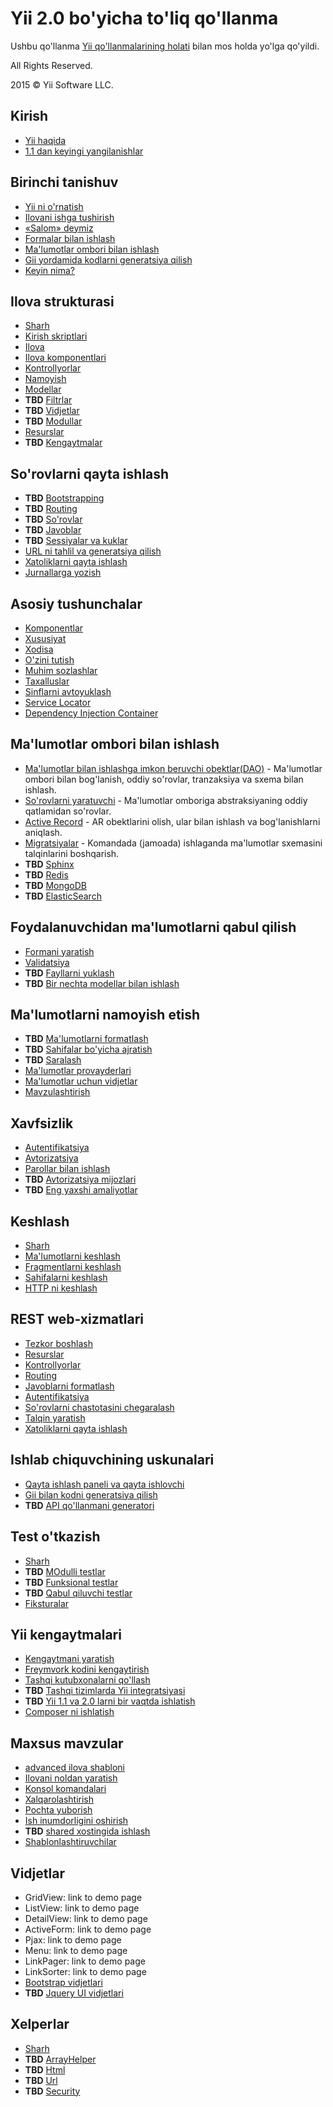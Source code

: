 Yii 2.0 bo'yicha to'liq qo'llanma
=================================

Ushbu qo'llanma [Yii qo'llanmalarining holati](http://www.yiiframework.com/doc/terms/) bilan mos holda yo'lga qo'yildi.

All Rights Reserved.

2015 © Yii Software LLC.

Kirish
------

* [Yii haqida](intro-yii.md)
* [1.1 dan keyingi yangilanishlar](intro-upgrade-from-v1.md)


Birinchi tanishuv
-----------------

* [Yii ni o'rnatish](start-installation.md)
* [Ilovani ishga tushirish](start-workflow.md)
* [«Salom» deymiz](start-hello.md)
* [Formalar bilan ishlash](start-forms.md)
* [Ma'lumotlar ombori bilan ishlash](start-databases.md)
* [Gii yordamida kodlarni generatsiya qilish](start-gii.md)
* [Keyin nima?](start-looking-ahead.md)


Ilova strukturasi
-----------------

* [Sharh](structure-overview.md)
* [Kirish skriptlari](structure-entry-scripts.md)
* [Ilova](structure-applications.md)
* [Ilova komponentlari](structure-application-components.md)
* [Kontrollyorlar](structure-controllers.md)
* [Namoyish](structure-views.md)
* [Modellar](structure-models.md)
* **TBD** [Filtrlar](structure-filters.md)
* **TBD** [Vidjetlar](structure-widgets.md)
* **TBD** [Modullar](structure-modules.md)
* [Resurslar](structure-assets.md)
* **TBD** [Kengaytmalar](structure-extensions.md)


So'rovlarni qayta ishlash
-------------------------

* **TBD** [Bootstrapping](runtime-bootstrapping.md)
* **TBD** [Routing](runtime-routing.md)
* **TBD** [So'rovlar](runtime-requests.md)
* **TBD** [Javoblar](runtime-responses.md)
* **TBD** [Sessiyalar va kuklar](runtime-sessions-cookies.md)
* [URL ni tahlil va generatsiya qilish](runtime-url-handling.md)
* [Xatoliklarni qayta ishlash](runtime-handling-errors.md)
* [Jurnallarga yozish](runtime-logging.md)


Asosiy tushunchalar
-------------------

* [Komponentlar](concept-components.md)
* [Xususiyat](concept-properties.md)
* [Xodisa](concept-events.md)
* [O'zini tutish](concept-behaviors.md)
* [Muhim sozlashlar](concept-configurations.md)
* [Taxalluslar](concept-aliases.md)
* [Sinflarni avtoyuklash](concept-autoloading.md)
* [Service Locator](concept-service-locator.md)
* [Dependency Injection Container](concept-di-container.md)


Ma'lumotlar ombori bilan ishlash
--------------------------------

* [Ma'lumotlar bilan ishlashga imkon beruvchi obektlar(DAO)](db-dao.md) - Ma'lumotlar ombori bilan bog'lanish, oddiy so'rovlar, tranzaksiya va sxema bilan ishlash.
* [So'rovlarni yaratuvchi](db-query-builder.md) - Ma'lumotlar omboriga abstraksiyaning oddiy qatlamidan so'rovlar.
* [Active Record](db-active-record.md) - AR obektlarini  olish, ular bilan ishlash va bog'lanishlarni aniqlash.
* [Migratsiyalar](db-migrations.md) - Komandada (jamoada) ishlaganda ma'lumotlar sxemasini talqinlarini boshqarish.
* **TBD** [Sphinx](db-sphinx.md)
* **TBD** [Redis](db-redis.md)
* **TBD** [MongoDB](db-mongodb.md)
* **TBD** [ElasticSearch](db-elastic-search.md)


Foydalanuvchidan ma'lumotlarni qabul qilish
-------------------------------------------

* [Formani yaratish](input-forms.md)
* [Validatsiya](input-validation.md)
* **TBD** [Fayllarni yuklash](input-file-uploading.md)
* **TBD** [Bir nechta modellar bilan ishlash](input-multiple-models.md)


Ma'lumotlarni namoyish etish
----------------------------

* **TBD** [Ma'lumotlarni formatlash](output-formatting.md)
* **TBD** [Sahifalar bo'yicha ajratish](output-pagination.md)
* **TBD** [Saralash](output-sorting.md)
* [Ma'lumotlar provayderlari](output-data-providers.md)
* [Ma'lumotlar uchun vidjetlar](output-data-widgets.md)
* [Mavzulashtirish](output-theming.md)


Xavfsizlik
----------

* [Autentifikatsiya](security-authentication.md)
* [Avtorizatsiya](security-authorization.md)
* [Parollar bilan ishlash](security-passwords.md)
* **TBD** [Avtorizatsiya mijozlari](security-auth-clients.md)
* **TBD** [Eng yaxshi amaliyotlar](security-best-practices.md)


Keshlash
--------

* [Sharh](caching-overview.md)
* [Ma'lumotlarni keshlash](caching-data.md)
* [Fragmentlarni keshlash](caching-fragment.md)
* [Sahifalarni keshlash](caching-page.md)
* [HTTP ni keshlash](caching-http.md)


REST web-xizmatlari
-------------------

* [Tezkor boshlash](rest-quick-start.md)
* [Resurslar](rest-resources.md)
* [Kontrollyorlar](rest-controllers.md)
* [Routing](rest-routing.md)
* [Javoblarni formatlash](rest-response-formatting.md)
* [Autentifikatsiya](rest-authentication.md)
* [So'rovlarni chastotasini chegaralash](rest-rate-limiting.md)
* [Talqin yaratish](rest-versioning.md)
* [Xatoliklarni qayta ishlash](rest-error-handling.md)


Ishlab chiquvchining uskunalari
---------------------------

* [Qayta ishlash paneli va qayta ishlovchi](tool-debugger.md)
* [Gii bilan kodni generatsiya qilish](tool-gii.md)
* **TBD** [API qo'llanmani generatori](tool-api-doc.md)


Test o'tkazish
--------------

* [Sharh](test-overview.md)
* **TBD** [MOdulli testlar](test-unit.md)
* **TBD** [Funksional testlar](test-functional.md)
* **TBD** [Qabul qiluvchi testlar](test-acceptance.md)
* [Fiksturalar](test-fixtures.md)


Yii kengaytmalari
-----------------

* [Kengaytmani yaratish](extend-creating-extensions.md)
* [Freymvork kodini kengaytirish](extend-customizing-core.md)
* [Tashqi kutubxonalarni qo'llash](extend-using-libs.md)
* **TBD** [Tashqi tizimlarda Yii integratsiyasi](extend-embedding-in-others.md)
* **TBD** [Yii 1.1 va 2.0 larni bir vaqtda ishlatish](extend-using-v1-v2.md)
* [Composer ni ishlatish](extend-using-composer.md)


Maxsus mavzular
---------------

* [advanced ilova shabloni](tutorial-advanced-app.md)
* [Ilovani noldan yaratish](tutorial-start-from-scratch.md)
* [Konsol komandalari](tutorial-console.md)
* [Xalqarolashtirish](tutorial-i18n.md)
* [Pochta yuborish](tutorial-mailing.md)
* [Ish inumdorligini oshirish](tutorial-performance-tuning.md)
* **TBD** [shared xostingida ishlash](tutorial-shared-hosting.md)
* [Shablonlashtiruvchilar](tutorial-template-engines.md)


Vidjetlar
---------

* GridView: link to demo page
* ListView: link to demo page
* DetailView: link to demo page
* ActiveForm: link to demo page
* Pjax: link to demo page
* Menu: link to demo page
* LinkPager: link to demo page
* LinkSorter: link to demo page
* [Bootstrap vidjetlari](bootstrap-widgets.md)
* **TBD** [Jquery UI vidjetlari](jui-widgets.md)


Xelperlar
---------

* [Sharh](helper-overview.md)
* **TBD** [ArrayHelper](helper-array.md)
* **TBD** [Html](helper-html.md)
* **TBD** [Url](helper-url.md)
* **TBD** [Security](helper-security.md)
